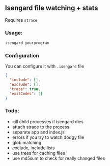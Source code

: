 ## Isengard file watching + stats

Requires `strace`

### Usage:

```bash
isengard yourprogram
```

### Configuration

You can configure it with `.isengard` file

```json
{
  "include": [],
  "exclude": [],
  "trace": true,
  "exitCodes": []
}
```

### Todo:
* kill child processes if isengard dies
* attach strace to the process
* separate app and index.js
* errors if you try to watch dodgy file
* glob matching
* exclude, include lists
* use trees for caching files
* use md5sum to check for really changed files
